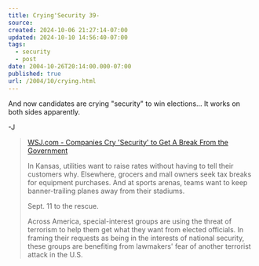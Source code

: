 ```yaml
---
title: Crying'Security 39-
source: 
created: 2024-10-06 21:27:14-07:00
updated: 2024-10-10 14:56:40-07:00
tags:
  - security
  - post
date: 2004-10-26T20:14:00.000-07:00
published: true
url: /2004/10/crying.html
---
```



And now candidates are crying "security" to win elections... It works on both sides apparently.  
  
\-J  
  

> [WSJ.com - Companies Cry 'Security' to Get A Break From the Government](http://online.wsj.com/article_email/0,,SB10541572621041000,00.html "WSJ.com - Companies Cry 'Security' to Get A Break From the Government")  
>   
> In Kansas, utilities want to raise rates without having to tell their customers why. Elsewhere, grocers and mall owners seek tax breaks for equipment purchases. And at sports arenas, teams want to keep banner-trailing planes away from their stadiums.  
>   
> Sept. 11 to the rescue.  
>   
> Across America, special-interest groups are using the threat of terrorism to help them get what they want from elected officials. In framing their requests as being in the interests of national security, these groups are benefiting from lawmakers' fear of another terrorist attack in the U.S.